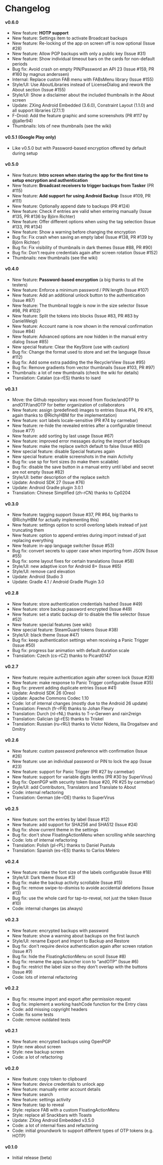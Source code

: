# Changelog

#### v0.6.0

 * New feature: **HOTP support**
 * New feature: Settings item to activate Broadcast backups
 * New feature: Re-locking of the app on screen off is now optional (Issue #28)
 * New feature: Allow PGP backups with only a public key (Issue #31)
 * New feature: Show individual timeout bars on the cards for non-default periods
 * Bug fix: Avoid crash on empty PIN/Password an API 23 (Issue #159, PR #160 by magnus anderssen)
 * Internal: Replace custon FAB menu with FABsMenu library (Issue #155)
 * Style/UI: Use AboutLibraries instead of LicenseDialog and rework the About section (Issue #155)
 * Style/UI: Show a disclaimer about the included thumbnails in the About screen
 * Update: ZXing Android Embedded (3.6.0), Constraint Layout (1.1.0) and all support libraries (27.1.1)
 * F-Droid: Add the feature graphic and some screenshots (PR #117 by @jaller94)
 * Thumbnails: lots of new thumbnails (see the wiki)

#### v0.5.1 (Google Play only)

 * Like v0.5.0 but with Password-based encryption offered by default during setup

#### v0.5.0

 * New feature: **Intro screen when staring the app for the first time to setup encryption and authentication**
 * New feature: **Broadcast receivers to trigger backups from Tasker** (PR #115)
 * New feature: **Add support for using Android Backup** (Issue #109, PR #111)
 * New feature: Optionally append date to backups (PR #124)
 * New feature: Check if entries are valid when entering manually (Issue #135, PR #136 by Björn Richter)
 * New feature: Offer different options when using the tag selection (Issue #133, PR #134)
 * New feature: Show a warning before changing the encryption
 * Bug fix: Fix crash when saving an empty label (Issue #138, PR #139 by Björn Richter)
 * Bug fix: Fix visibility of thumbnails in dark themes (Issue #88, PR #90)
 * Bug fix: Don't require credentials again after screen rotation (Issue #152)
 * Thumbnails: new thumbnails (see the wiki)

#### v0.4.0

 * New feature: **Password-based encryption** (a big thanks to all the testers)
 * New feature: Enforce a minimum password / PIN length (Issue #107)
 * New feature: Add an additional unlock button to the authentication (Issue #87)
 * New feature: The thumbnail toggle is now in the size selector (Issue #98, PR #102)
 * New feature: Split the tokens into blocks (Issue #83, PR #83 by DanielWeigl)
 * New feature: Account name is now shown in the removal confirmation (Issue #84)
 * New feature: Advanced options are now hidden in the manual entry dialog (Issue #85)
 * New special feature: Clear the KeyStore (use with caution)
 * Bug fix: Change the format used to store and set the language (Issue #112)
 * Bug fix: Add some extra padding the the RecyclerView (Issue #95)
 * Bug fix: Remove gradients from vector thumbnails (Issue #103, PR #97)
 * Thumbnails: a lot of new thumbnails (check the wiki for details)
 * Translation: Catalan (ca-rES) thanks to isard

#### v0.3.1

 * Move: the Github repository was moved from flocke/andOTP to andOTP/andOTP for better organization of collaborators
 * New feature: assign (predefined) images to entries (Issue #14, PR #75, again thanks to @RichyHBM for the implementation)
 * New feature: sort labels locale-sensitive (PR #74 by carmebar)
 * New feature: re-hide the revealed entries after a configurable timeout (Issue #77)
 * New feature: add sorting by last usage (Issue #67)
 * New feature: improved error messages during the import of backups
 * New feature: make the replace switch default to false (Issue #80)
 * New special feature: disable Special features again
 * New special feature: enable screenshots in the main Activity
 * Bug fix: use sp for font sizes (to make them scalable)
 * Bug fix: disable the save button in a manual entry until label and secret are not empty (Issue #82)
 * Style/UI: better description of the replace switch
 * Update: Android SDK 27 (Issue #76)
 * Update: Android Gradle plugin 3.0.1
 * Translation: Chinese Simplified (zh-rCN) thanks to Cp0204

#### v0.3.0

 * New feature: tagging support (Issue #37, PR #64, big thanks to @RichyHBM for actually implementing this)
 * New feature: settings option to scroll overlong labels instead of just truncating them
 * New feature: option to append entries during import instead of just replacing everything
 * New feature: in-app language switcher (Issue #53)
 * Bug fix: convert secrets to upper case when importing from JSON (Issue #55)
 * Bug fix: some layout fixes for certain translations (Issue #58)
 * Style/UI: new adaptive icon for Android 8+ (Issue #65)
 * Style/UI: remove card elevation
 * Update: Android Studio 3
 * Update: Gradle 4.1 / Android Gradle Plugin 3.0

#### v0.2.8

 * New feature: store authentication credentials hashed (Issue #49)
 * New feature: store backup password encrypted (Issue #49)
 * New feature: set a static backup dir to disable the file selector (Issue #52)
 * New feature: special features (see wiki)
 * New special feature: SteamGuard tokens (Issue #38)
 * Style/UI: black theme (Issue #47)
 * Bug fix: keep authentication settings when receiving a Panic Trigger (Issue #50)
 * Bug fix: progress bar animation with default duration scale
 * Translation: Czech (cs-rCZ) thanks to Picard0147

#### v0.2.7

 * New feature: require authentication again after screen lock (Issue #28)
 * New feature: make response to Panic Trigger configurable (Issue #35)
 * Bug fix: prevent adding duplicate entries (Issue #41)
 * Update: Android SDK 26 (Oreo)
 * Update: Apache Commons Codec 1.10
 * Code: lot of internal changes (mostly due to the Android 26 update)
 * Translation: French (fr-rFR) thanks to Johan Fleury
 * Translation: Durch (nl-rNL) thanks to T-v-Gerwen and rain2reign
 * Translation: Galician (gl-rES) thanks to Triskel
 * Translation: Russian (ru-rRU) thanks to Victor Nidens, Ilia Drogaitsev and Dmitry

#### v0.2.6

 * New feature: custom password preference with confirmation (Issue #26)
 * New feature: use an individual password or PIN to lock the app (Issue #23)
 * New feature: support for Panic Trigger (PR #27 by carmebar)
 * New feature: support for variable digits lenths (PR #30 by SuperVirus)
 * Bug fix: OpenPGP with security token (Issue #20, PR #25 by carmebar)
 * Style/UI: add Contributors, Translators and Translate to About
 * Code: internal refactoring
 * Translation: German (de-rDE) thanks to SuperVirus

#### v0.2.5

 * New feature: sort the entries by label (Issue #12)
 * New feature: add support for SHA256 and SHA512 (Issue #24)
 * Bug fix: show current theme in the settings
 * Bug fix: don't show FloatingActionMenu when scrolling while searching
 * Code: lots of internal refactoring
 * Translation: Polish (pl-rPL) thanks to Daniel Pustuła
 * Translation: Spanish (es-rES) thanks to Carlos Melero

#### v0.2.4

 * New feature: make the font size of the labels configurable (Issue #18)
 * Style/UI: Dark theme (Issue #3)
 * Bug fix: make the backup activity scrollable (Issue #15)
 * Bug fix: remove swipe-to-dismiss to avoide accidental deletions (Issue #13)
 * Bug fix: use the whole card for tap-to-reveal, not just the token (Issue #10)
 * Code: internal changes (as always)

#### v0.2.3

 * New feature: encrypted backups with password
 * New feature: show a warning about backups on the first launch
 * Style/UI: rename Export and Import to Backup and Restore
 * Bug fix: don't require device authentication again after screen rotation (Issue #7)
 * Bug fix: hide the FloatingActionMenu on scroll (Issue #8)
 * Bug fix: rename the apps launcher icon to "andOTP" (Issue #6)
 * Bug fix: restrict the label size so they don't overlap with the buttons (Issue #9)
 * Code: lots of internal refactoring

#### v0.2.2

 * Bug fix: resume import and export after permission request
 * Bug fix: implement a working hashCode function for the Entry class
 * Code: add missing copyright headers
 * Code: fix some tests
 * Code: remove outdated tests

#### v0.2.1

 * New feature: encrypted backups using OpenPGP
 * Style: new about screen
 * Style: new backup screen
 * Code: a lot of refactoring

#### v0.2.0

 * New feature: copy token to clipboard
 * New feature: device credentials to unlock app
 * New feature: manually enter account details
 * New feature: search
 * New feature: settings activity
 * New feature: tap to reveal
 * Style: replace FAB with a custom FloatingActionMenu
 * Style: replace all Snackbars with Toasts
 * Update: ZXing Android Embedded v3.5.0
 * Code: a lot of internal fixes and refactoring
 * Code: initial groundwork to support different types of OTP tokens (e.g. HOTP)

#### v0.1.0

 * Initial release (beta)

